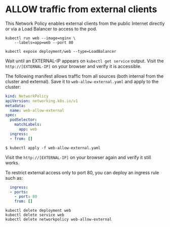 # ALLOW traffic from external clients

This Network Policy enables external clients from the public Internet directly
or via a Load Balancer to access to the pod.

```
kubectl run web --image=nginx \
    --labels=app=web --port 80

kubectl expose deployment/web --type=LoadBalancer
```

Wait until an EXTERNAL-IP appears on `kubectl get service` output. Visit the
`http://[EXTERNAL-IP]` on your browser and verify it is accessible.


The following manifest allows traffic from all sources (both internal from the
cluster and external). Save it to `web-allow-external.yaml` and apply to the
cluster:

```yaml
kind: NetworkPolicy
apiVersion: networking.k8s.io/v1
metadata:
  name: web-allow-external
spec:
  podSelector:
    matchLabels:
      app: web
  ingress:
  - from: []
```

```
$ kubectl apply -f web-allow-external.yaml
```

Visit the `http://[EXTERNAL-IP]` on your browser again and verify it still
works.

To restrict external access only to port 80, you can deploy an ingress rule
such as:

```yaml
  ingress:
  - ports:
    - port: 80
    from: []
```

    kubectl delete deployment web
    kubectl delete service web
    kubectl delete networkpolicy web-allow-external
